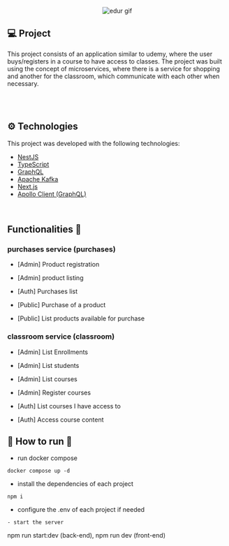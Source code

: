 <p align="center">
  <img alt="edur gif" src=".github/edur.gif" />
</p>

## 💻 Project

This project consists of an application similar to udemy, where the user buys/registers in a course to have access to classes.
The project was built using the concept of microservices, where there is a service for shopping and another for the classroom, which communicate with each other when necessary.

</br>
</br>

## ⚙ Technologies
This project was developed with the following technologies:

- [NestJS](https://nestjs.com/)
- [TypeScript](https://www.typescriptlang.org)
- [GraphQL](https://graphql.org/)
- [Apache Kafka](https://kafka.apache.org/)
- [Next.js](https://nextjs.org/)
- [Apollo Client (GraphQL)](https://github.com/apollographql/apollo-client)

</br>

## Functionalities 🚀

### purchases service (purchases)

- [Admin] Product registration
- [Admin] product listing

- [Auth] Purchases list

- [Public] Purchase of a product
- [Public] List products available for purchase

### classroom service (classroom)

- [Admin] List Enrollments
- [Admin] List students
- [Admin] List courses
- [Admin] Register courses

- [Auth] List courses I have access to
- [Auth] Access course content



## 👷 How to run 🚀
- run docker compose
```
docker compose up -d
```
- install the dependencies of each project
```
npm i
```
- configure the .env of each project if needed
```
- start the server
``` 
npm run start:dev (back-end), 
npm run dev (front-end)
```
